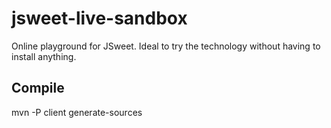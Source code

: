 # jsweet-live-sandbox
Online playground for JSweet. Ideal to try the technology without having to install anything.

## Compile
mvn -P client generate-sources